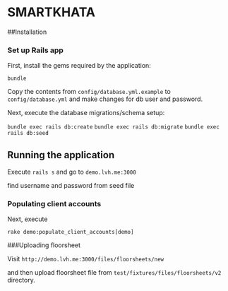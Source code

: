 # SMARTKHATA

##Installation
### Set up Rails app

First, install the gems required by the application:

    bundle
    
Copy the contents from `config/database.yml.example` to `config/database.yml` and make changes for db user and password.

Next, execute the database migrations/schema setup:

`bundle exec rails db:create` 
`bundle exec rails db:migrate` 
`bundle exec rails db:seed`

## Running the application

Execute `rails s`
and go to `demo.lvh.me:3000`

find username and password from seed file

### Populating client accounts 
Next, execute

`rake demo:populate_client_accounts[demo]`

###Uploading floorsheet

Visit `http://demo.lvh.me:3000/files/floorsheets/new`

and then upload floorsheet file from `test/fixtures/files/floorsheets/v2` directory.

